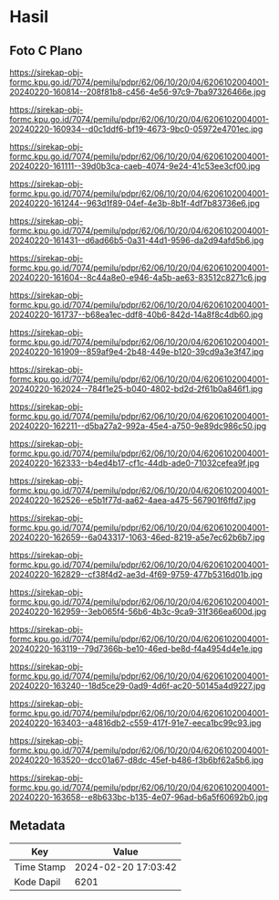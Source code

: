 # Hasil

## Foto C Plano

https://sirekap-obj-formc.kpu.go.id/7074/pemilu/pdpr/62/06/10/20/04/6206102004001-20240220-160814--208f81b8-c456-4e56-97c9-7ba97326466e.jpg

https://sirekap-obj-formc.kpu.go.id/7074/pemilu/pdpr/62/06/10/20/04/6206102004001-20240220-160934--d0c1ddf6-bf19-4673-9bc0-05972e4701ec.jpg

https://sirekap-obj-formc.kpu.go.id/7074/pemilu/pdpr/62/06/10/20/04/6206102004001-20240220-161111--39d0b3ca-caeb-4074-9e24-41c53ee3cf00.jpg

https://sirekap-obj-formc.kpu.go.id/7074/pemilu/pdpr/62/06/10/20/04/6206102004001-20240220-161244--963d1f89-04ef-4e3b-8b1f-4df7b83736e6.jpg

https://sirekap-obj-formc.kpu.go.id/7074/pemilu/pdpr/62/06/10/20/04/6206102004001-20240220-161431--d6ad66b5-0a31-44d1-9596-da2d94afd5b6.jpg

https://sirekap-obj-formc.kpu.go.id/7074/pemilu/pdpr/62/06/10/20/04/6206102004001-20240220-161604--8c44a8e0-e946-4a5b-ae63-83512c8271c6.jpg

https://sirekap-obj-formc.kpu.go.id/7074/pemilu/pdpr/62/06/10/20/04/6206102004001-20240220-161737--b68ea1ec-ddf8-40b6-842d-14a8f8c4db60.jpg

https://sirekap-obj-formc.kpu.go.id/7074/pemilu/pdpr/62/06/10/20/04/6206102004001-20240220-161909--859af9e4-2b48-449e-b120-39cd9a3e3f47.jpg

https://sirekap-obj-formc.kpu.go.id/7074/pemilu/pdpr/62/06/10/20/04/6206102004001-20240220-162024--784f1e25-b040-4802-bd2d-2f61b0a846f1.jpg

https://sirekap-obj-formc.kpu.go.id/7074/pemilu/pdpr/62/06/10/20/04/6206102004001-20240220-162211--d5ba27a2-992a-45e4-a750-9e89dc986c50.jpg

https://sirekap-obj-formc.kpu.go.id/7074/pemilu/pdpr/62/06/10/20/04/6206102004001-20240220-162333--b4ed4b17-cf1c-44db-ade0-71032cefea9f.jpg

https://sirekap-obj-formc.kpu.go.id/7074/pemilu/pdpr/62/06/10/20/04/6206102004001-20240220-162526--e5b1f77d-aa62-4aea-a475-567901f6ffd7.jpg

https://sirekap-obj-formc.kpu.go.id/7074/pemilu/pdpr/62/06/10/20/04/6206102004001-20240220-162659--6a043317-1063-46ed-8219-a5e7ec62b6b7.jpg

https://sirekap-obj-formc.kpu.go.id/7074/pemilu/pdpr/62/06/10/20/04/6206102004001-20240220-162829--cf38f4d2-ae3d-4f69-9759-477b5316d01b.jpg

https://sirekap-obj-formc.kpu.go.id/7074/pemilu/pdpr/62/06/10/20/04/6206102004001-20240220-162959--3eb065f4-56b6-4b3c-9ca9-31f366ea600d.jpg

https://sirekap-obj-formc.kpu.go.id/7074/pemilu/pdpr/62/06/10/20/04/6206102004001-20240220-163119--79d7366b-be10-46ed-be8d-f4a4954d4e1e.jpg

https://sirekap-obj-formc.kpu.go.id/7074/pemilu/pdpr/62/06/10/20/04/6206102004001-20240220-163240--18d5ce29-0ad9-4d6f-ac20-50145a4d9227.jpg

https://sirekap-obj-formc.kpu.go.id/7074/pemilu/pdpr/62/06/10/20/04/6206102004001-20240220-163403--a4816db2-c559-417f-91e7-eeca1bc99c93.jpg

https://sirekap-obj-formc.kpu.go.id/7074/pemilu/pdpr/62/06/10/20/04/6206102004001-20240220-163520--dcc01a67-d8dc-45ef-b486-f3b6bf62a5b6.jpg

https://sirekap-obj-formc.kpu.go.id/7074/pemilu/pdpr/62/06/10/20/04/6206102004001-20240220-163658--e8b633bc-b135-4e07-96ad-b6a5f60692b0.jpg


## Metadata

| Key        | Value               |
| ---------- | ------------------- |
| Time Stamp | 2024-02-20 17:03:42 |
| Kode Dapil | 6201                |



